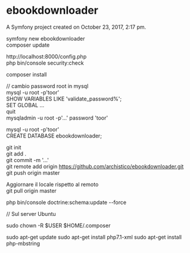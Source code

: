 ebookdownloader
===============

A Symfony project created on October 23, 2017, 2:17 pm.

symfony new ebookdownloader  
composer update  

http://localhost:8000/config.php  
php bin/console security:check  

composer install  

// cambio password root in mysql  
mysql -u root -p'toor'  
SHOW VARIABLES LIKE 'validate_password%';  
SET GLOBAL ...  
quit  
mysqladmin -u root -p'...' password 'toor'  

mysql -u root -p'toor'  
CREATE DATABASE ebookdownloader;  

git init  
git add .  
git commit -m '...'  
git remote add origin https://github.com/archistico/ebookdownloader.git  
git push origin master  

Aggiornare il locale rispetto al remoto  
git pull origin master  

php bin/console doctrine:schema:update --force  

// Sul server Ubuntu

sudo chown -R $USER $HOME/.composer

sudo apt-get update
sudo apt-get install php7.1-xml
sudo apt-get install php-mbstring